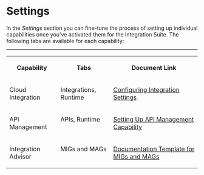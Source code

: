 <!-- loio9e64d054a08a4d88ad6836be294cbf88 -->

# Settings

In the *Settings* section you can fine-tune the process of setting up individual capabilities once you've activated them for the Integration Suite. The following tabs are available for each capability:

****


<table>
<tr>
<th valign="top">

Capability

</th>
<th valign="top">

Tabs

</th>
<th valign="top">

Document Link

</th>
</tr>
<tr>
<td valign="top">

Cloud Integration

</td>
<td valign="top">

Integrations, Runtime

</td>
<td valign="top">

[Configuring Integration Settings](IntegrationSettings/configuring-integration-settings-98091f7.md)

</td>
</tr>
<tr>
<td valign="top">

API Management

</td>
<td valign="top">

APIs, Runtime

</td>
<td valign="top">

[Setting Up API Management Capability](setting-up-api-management-capability-f34e86c.md)

</td>
</tr>
<tr>
<td valign="top">

Integration Advisor

</td>
<td valign="top">

MIGs and MAGs

</td>
<td valign="top">

[Documentation Template for MIGs and MAGs](documentation-template-for-migs-and-mags-4c442af.md)

</td>
</tr>
</table>

